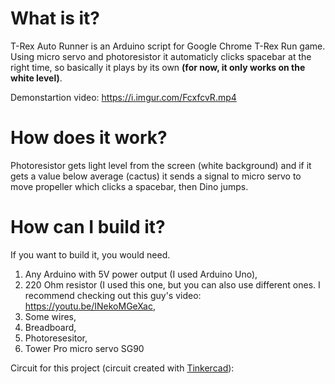 # What is it?
T-Rex Auto Runner is an Arduino script for Google Chrome T-Rex Run game. Using micro servo and photoresistor it automaticly clicks spacebar at the right time, so basically it plays by its own **(for now, it only works on the white level)**.

Demonstartion video: https://i.imgur.com/FcxfcvR.mp4

# How does it work?
Photoresistor gets light level from the screen (white background) and if it gets a value below average (cactus) it sends a signal to micro servo to move propeller which clicks a spacebar, then Dino jumps.

# How can I build it?
If you want to build it, you would need.

1. Any Arduino with 5V power output (I used Arduino Uno),
1. 220 Ohm resistor (I used this one, but you can also use different ones. I recommend checking out this guy's video: https://youtu.be/INekoMGeXac,
1. Some wires,
1. Breadboard,
1. Photoresesitor,
1. Tower Pro micro servo SG90

Circuit for this project (circuit created with [Tinkercad](https://tinkercad.com)):
